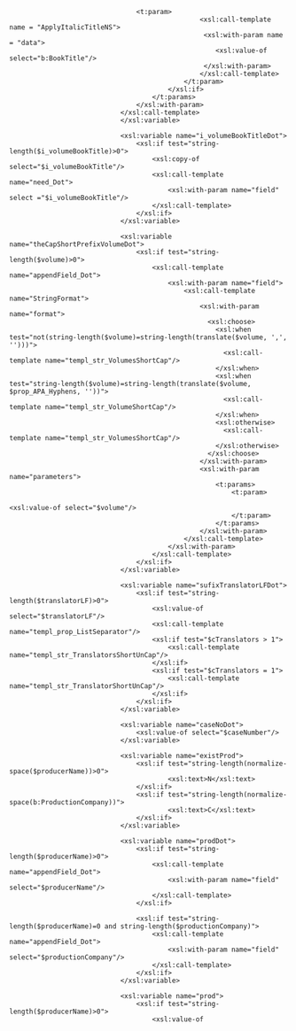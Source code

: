 									<t:param>
											        <xsl:call-template name = "ApplyItalicTitleNS">
											         <xsl:with-param name = "data">
														<xsl:value-of select="b:BookTitle"/>
												     </xsl:with-param>
												    </xsl:call-template>
												</t:param>
											</xsl:if>
										</t:params>
									</xsl:with-param>
								</xsl:call-template>
				                </xsl:variable>

				                <xsl:variable name="i_volumeBookTitleDot">
			                      	<xsl:if test="string-length($i_volumeBookTitle)>0">
				                      	<xsl:copy-of select="$i_volumeBookTitle"/>
										<xsl:call-template name="need_Dot">
											<xsl:with-param name="field" select ="$i_volumeBookTitle"/>
										</xsl:call-template>
				                  	</xsl:if>
				                </xsl:variable>

								<xsl:variable name="theCapShortPrefixVolumeDot">
									<xsl:if test="string-length($volume)>0">
										<xsl:call-template name="appendField_Dot">
											<xsl:with-param name="field">
												<xsl:call-template name="StringFormat">
  													<xsl:with-param name="format">
													  <xsl:choose>
														<xsl:when test="not(string-length($volume)=string-length(translate($volume, ',', '')))">
														  <xsl:call-template name="templ_str_VolumesShortCap"/>
														</xsl:when>
														<xsl:when test="string-length($volume)=string-length(translate($volume, $prop_APA_Hyphens, ''))">
														  <xsl:call-template name="templ_str_VolumeShortCap"/>
														</xsl:when>
														<xsl:otherwise>
														  <xsl:call-template name="templ_str_VolumesShortCap"/>
														</xsl:otherwise>
													  </xsl:choose>
  													</xsl:with-param>
  													<xsl:with-param name="parameters">
  														<t:params>
  															<t:param>
																<xsl:value-of select="$volume"/>
															</t:param>
  														</t:params>
  													</xsl:with-param>
												</xsl:call-template>	
											</xsl:with-param>
										</xsl:call-template>
									</xsl:if>
								</xsl:variable>

								<xsl:variable name="sufixTranslatorLFDot">
									<xsl:if test="string-length($translatorLF)>0">
										<xsl:value-of select="$translatorLF"/>
										<xsl:call-template name="templ_prop_ListSeparator"/>
										<xsl:if test="$cTranslators > 1">
											<xsl:call-template name="templ_str_TranslatorsShortUnCap"/>
										</xsl:if>
										<xsl:if test="$cTranslators = 1">
											<xsl:call-template name="templ_str_TranslatorShortUnCap"/>
										</xsl:if>
									</xsl:if>
								</xsl:variable>

								<xsl:variable name="caseNoDot">
									<xsl:value-of select="$caseNumber"/>
								</xsl:variable>

								<xsl:variable name="existProd">
									<xsl:if test="string-length(normalize-space($producerName))>0">
											<xsl:text>N</xsl:text>
									</xsl:if>
									<xsl:if test="string-length(normalize-space(b:ProductionCompany))">
											<xsl:text>C</xsl:text>
									</xsl:if>
								</xsl:variable>

								<xsl:variable name="prodDot">
									<xsl:if test="string-length($producerName)>0">
										<xsl:call-template name="appendField_Dot">
											<xsl:with-param name="field" select="$producerName"/>
										</xsl:call-template>
									</xsl:if>

									<xsl:if test="string-length($producerName)=0 and string-length($productionCompany)">
										<xsl:call-template name="appendField_Dot">
											<xsl:with-param name="field" select="$productionCompany"/>
										</xsl:call-template>
									</xsl:if>
								</xsl:variable>

								<xsl:variable name="prod">
									<xsl:if test="string-length($producerName)>0">
										<xsl:value-of 